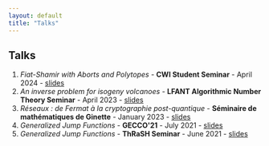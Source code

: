 ```yaml
---
layout: default
title: "Talks"
---
```


## Talks

1. *Fiat-Shamir with Aborts and Polytopes* - **CWI Student Seminar** - April 2024 - [slides](CWI_slides.pdf)
2. *An inverse problem for isogeny volcanoes* - **LFANT Algorithmic Number Theory Seminar** - April 2023 - [slides](SlidesBordeaux.pdf)
3. *Réseaux : de Fermat à la cryptographie post-quantique* - **Séminaire de mathématiques de Ginette** - January 2023 - [slides](Fermat_slides.pdf)
4. *Generalized Jump Functions* - **GECCO'21** - July 2021 - [slides](GECCO_slides.pdf)
5. *Generalized Jump Functions* - **ThRaSH Seminar** - June 2021 - [slides](ThRAsH_slides.pdf)


